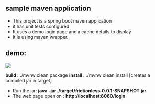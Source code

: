 ## sample maven application 
- This project is a spring boot maven application 
- it has unit tests configured
- It uses a demo login page and a cache details to display
- it is using maven wrapper.
## demo: 
![](./resources/demo.gif)

**build :** ./mvnw clean package
**install :** ./mvnw clean install
[creates a compiled jar in  target]
- Run the jar: **java -jar ./target/frictionless-0.0.1-SNAPSHOT.jar**
- The web page open on : **http://localhost:8080/login**
